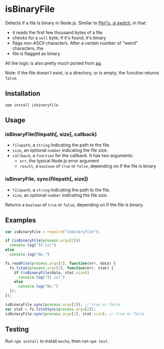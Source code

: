 # isBinaryFile

Detects if a file is binary in Node.js. Similar to [Perl's `-B` switch](http://stackoverflow.com/questions/899206/how-does-perl-know-a-file-is-binary), in that:
- it reads the first few thousand bytes of a file
- checks for a `null` byte; if it's found, it's binary
- flags non-ASCII characters. After a certain number of "weird" characters, the
- file is flagged as binary

All the logic is also pretty much ported from [ag](https://github.com/ggreer/the_silver_searcher).

Note: if the file doesn't exist, is a directory, or is empty, the function returns `false`.

## Installation

```
npm install isbinaryfile
```

## Usage

### isBinaryFile(filepath[, size], callback)

* `filepath`, a `string` indicating the path to the file.
* `size`, an optional `number` indicating the file size.
* `callback`, a `function` for the callback. It has two arguments:
  - `err`, the typical Node.js error argument
  - `result`, a `boolean` of `true` or `false`, depending on if the file is binary


### isBinaryFile, sync(filepath[, size])

* `filepath`, a `string` indicating the path to the file.
* `size`, an optional `number` indicating the file size.

Returns a `boolean` of `true` or `false`, depending on if the file is binary.

## Examples

```javascript
var isBinaryFile = require("isbinaryfile");

if (isBinaryFile(process.argv[2]))
  console.log("It is!")
else
  console.log("No.")

fs.readFile(process.argv[2], function(err, data) {
  fs.lstat(process.argv[2], function(err, stat) {
    if (isBinaryFile(data, stat.size))
      console.log("It is!")
    else
      console.log("No.")
  });
});

isBinaryFile.sync(process.argv[2]); // true or false
var stat = fs.lstatSync(process.argv[2]);
isBinaryFile.sync(process.argv[2], stat.size); // true or false
```

## Testing

Run `npm install` to install `mocha`, then run `npm test`.
